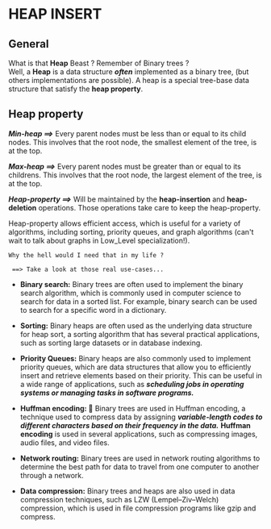 # **HEAP INSERT**

## **General** <br>

What is that **Heap** Beast ? Remember of Binary trees ? <br>
Well, a **Heap** is a data structure ***often*** implemented as a binary tree, (but others implementations are possible).
A heap is a special tree-base data structure that satisfy the **heap property**.<br>

## **Heap property** <br>

***Min-heap ==>*** Every parent nodes must be less than or equal to its child nodes. This involves that the root node, the smallest element of the tree, is at the top.

***Max-heap ==>*** Every parent nodes must be greater than or equal to its childrens. This involves that the root node, the largest element of the tree, is at the top.

***Heap-property ==>*** Will be maintained by the **heap-insertion** and **heap-deletion** operations. Those operations take care to keep the heap-property.

Heap-property allows efficient access, which is useful for a variety of algorithms, including sorting, priority queues, and graph algorithms (can't wait to talk about graphs in Low_Level specialization!).

	Why the hell would I need that in my life ? 

	 ==> Take a look at those real use-cases...

- **Binary search:** Binary trees are often used to implement the binary search algorithm, which is commonly used in computer science to search for data in a sorted list. For example, binary search can be used to search for a specific word in a dictionary.

- **Sorting:** Binary heaps are often used as the underlying data structure for heap sort, a sorting algorithm that has several practical applications, such as sorting large datasets or in database indexing.

- **Priority Queues:** Binary heaps are also commonly used to implement priority queues, which are data structures that allow you to efficiently insert and retrieve elements based on their priority. This can be useful in a wide range of applications, such as ***scheduling jobs in operating systems or managing tasks in software programs.***

- **Huffman encoding: :horse:** Binary trees are used in Huffman encoding, a technique used to compress data by assigning ***variable-length codes to different characters based on their frequency in the data.*** **Huffman encoding** is used in several applications, such as compressing images, audio files, and video files.

- **Network routing:** Binary trees are used in network routing algorithms to determine the best path for data to travel from one computer to another through a network.

- **Data compression:** Binary trees and heaps are also used in data compression techniques, such as LZW (Lempel–Ziv–Welch) compression, which is used in file compression programs like gzip and compress.

